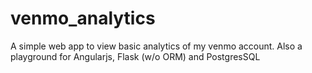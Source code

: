 venmo_analytics
===============
A simple web app to view basic analytics of my venmo account. Also a playground for Angularjs, Flask (w/o ORM) and PostgresSQL
